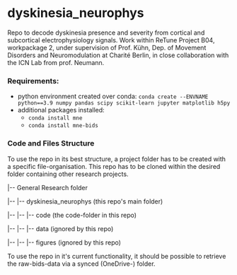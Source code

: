 # dyskinesia_neurophys

Repo to decode dyskinesia presence and severity from cortical and subcortical electrophysiology signals.
Work within ReTune Project B04, workpackage 2, under supervision of Prof. Kühn, Dep. of Movement
Disorders and Neuromodulation at Charité Berlin, in close collaboration with the ICN Lab
from prof. Neumann.

### Requirements:
- python environment created over conda:
 `conda create --ENVNAME python==3.9 numpy pandas scipy scikit-learn jupyter matplotlib h5py`
- additional packages installed:
  - `conda install mne`
  - `conda install mne-bids`


### Code and Files Structure
To use the repo in its best structure, a project folder has to be created with
a specific file-organisation.
This repo has to be cloned within the desired folder containing other research projects.

|-- General Research folder

|-- |-- dyskinesia_neurophys (this repo's main folder)

|-- |-- |-- code (the code-folder in this repo)

|-- |-- |-- data (ignored by this repo)

|-- |-- |-- figures (ignored by this repo)

To use the repo in it's current functionality, it should be possible to retrieve the
raw-bids-data via a synced (OneDrive-) folder. 
